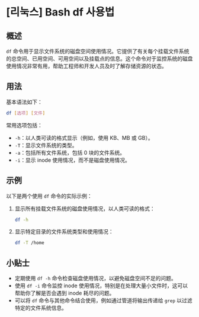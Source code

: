 # [리눅스] Bash df 사용법

## 概述
`df` 命令用于显示文件系统的磁盘空间使用情况。它提供了有关每个挂载文件系统的总空间、已用空间、可用空间以及挂载点的信息。这个命令对于监控系统的磁盘使用情况非常有用，帮助工程师和开发人员及时了解存储资源的状态。

## 用法
基本语法如下：
```bash
df [选项] [文件]
```

常用选项包括：
- `-h`：以人类可读的格式显示（例如，使用 KB、MB 或 GB）。
- `-T`：显示文件系统的类型。
- `-a`：包括所有文件系统，包括 0 块的文件系统。
- `-i`：显示 inode 使用情况，而不是磁盘使用情况。

## 示例
以下是两个使用 `df` 命令的实际示例：

1. 显示所有挂载文件系统的磁盘使用情况，以人类可读的格式：
   ```bash
   df -h
   ```

2. 显示特定目录的文件系统类型和使用情况：
   ```bash
   df -T /home
   ```

## 小贴士
- 定期使用 `df -h` 命令检查磁盘使用情况，以避免磁盘空间不足的问题。
- 使用 `df -i` 命令监控 inode 使用情况，特别是在处理大量小文件时，这可以帮助你了解是否会遇到 inode 耗尽的问题。
- 可以将 `df` 命令与其他命令结合使用，例如通过管道将输出传递给 `grep` 以过滤特定的文件系统信息。